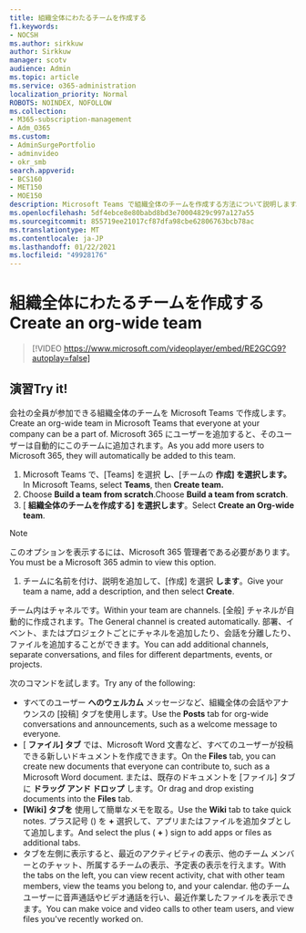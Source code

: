 ```yaml
---
title: 組織全体にわたるチームを作成する
f1.keywords:
- NOCSH
ms.author: sirkkuw
author: Sirkkuw
manager: scotv
audience: Admin
ms.topic: article
ms.service: o365-administration
localization_priority: Normal
ROBOTS: NOINDEX, NOFOLLOW
ms.collection:
- M365-subscription-management
- Adm_O365
ms.custom:
- AdminSurgePortfolio
- adminvideo
- okr_smb
search.appverid:
- BCS160
- MET150
- MOE150
description: Microsoft Teams で組織全体のチームを作成する方法について説明します。
ms.openlocfilehash: 5df4ebce8e80babd8bd3e70004829c997a127a55
ms.sourcegitcommit: 855719ee21017cf87dfa98cbe62806763bcb78ac
ms.translationtype: MT
ms.contentlocale: ja-JP
ms.lasthandoff: 01/22/2021
ms.locfileid: "49928176"
---
```

# <a name="create-an-org-wide-team"></a><span data-ttu-id="1f427-103">組織全体にわたるチームを作成する</span><span class="sxs-lookup"><span data-stu-id="1f427-103">Create an org-wide team</span></span>

> [!VIDEO https://www.microsoft.com/videoplayer/embed/RE2GCG9?autoplay=false]

## <a name="try-it"></a><span data-ttu-id="1f427-104">演習</span><span class="sxs-lookup"><span data-stu-id="1f427-104">Try it!</span></span>

<span data-ttu-id="1f427-105">会社の全員が参加できる組織全体のチームを Microsoft Teams で作成します。</span><span class="sxs-lookup"><span data-stu-id="1f427-105">Create an org-wide team in Microsoft Teams that everyone at your company can be a part of.</span></span> <span data-ttu-id="1f427-106">Microsoft 365 にユーザーを追加すると、そのユーザーは自動的にこのチームに追加されます。</span><span class="sxs-lookup"><span data-stu-id="1f427-106">As you add more users to Microsoft 365, they will automatically be added to this team.</span></span>

1. <span data-ttu-id="1f427-107">Microsoft Teams で、[Teams] を選択  **し**、[チームの **作成] を選択します。**</span><span class="sxs-lookup"><span data-stu-id="1f427-107">In Microsoft Teams, select  **Teams**, then **Create team.**</span></span>
2. <span data-ttu-id="1f427-108">Choose  **Build a team from scratch**.</span><span class="sxs-lookup"><span data-stu-id="1f427-108">Choose  **Build a team from scratch**.</span></span>
3. <span data-ttu-id="1f427-109">[  **組織全体のチームを作成する] を選択します**。</span><span class="sxs-lookup"><span data-stu-id="1f427-109">Select  **Create an Org-wide team**.</span></span>

> [!NOTE]
> <span data-ttu-id="1f427-110">このオプションを表示するには、Microsoft 365 管理者である必要があります。</span><span class="sxs-lookup"><span data-stu-id="1f427-110">You must be a Microsoft 365 admin to view this option.</span></span>

1. <span data-ttu-id="1f427-111">チームに名前を付け、説明を追加して、[作成] を選択  **します**。</span><span class="sxs-lookup"><span data-stu-id="1f427-111">Give your team a name, add a description, and then select  **Create**.</span></span>

<span data-ttu-id="1f427-112">チーム内はチャネルです。</span><span class="sxs-lookup"><span data-stu-id="1f427-112">Within your team are channels.</span></span> <span data-ttu-id="1f427-113">[全般] チャネルが自動的に作成されます。</span><span class="sxs-lookup"><span data-stu-id="1f427-113">The General channel is created automatically.</span></span> <span data-ttu-id="1f427-114">部署、イベント、またはプロジェクトごとにチャネルを追加したり、会話を分離したり、ファイルを追加することができます。</span><span class="sxs-lookup"><span data-stu-id="1f427-114">You can add additional channels, separate conversations, and files for different departments, events, or projects.</span></span>

<span data-ttu-id="1f427-115">次のコマンドを試します。</span><span class="sxs-lookup"><span data-stu-id="1f427-115">Try any of the following:</span></span>

- <span data-ttu-id="1f427-116">すべてのユーザー  **へのウェルカム** メッセージなど、組織全体の会話やアナウンスの [投稿] タブを使用します。</span><span class="sxs-lookup"><span data-stu-id="1f427-116">Use the  **Posts** tab for org-wide conversations and announcements, such as a welcome message to everyone.</span></span>
- <span data-ttu-id="1f427-117">[  **ファイル] タブ** では、Microsoft Word 文書など、すべてのユーザーが投稿できる新しいドキュメントを作成できます。</span><span class="sxs-lookup"><span data-stu-id="1f427-117">On the  **Files** tab, you can create new documents that everyone can contribute to, such as a Microsoft Word document.</span></span> <span data-ttu-id="1f427-118">または、既存のドキュメントを [ファイル] タブに  **ドラッグ アンド ドロップ** します。</span><span class="sxs-lookup"><span data-stu-id="1f427-118">Or drag and drop existing documents into the  **Files** tab.</span></span>
- <span data-ttu-id="1f427-119">**[Wiki] タブを** 使用して簡単なメモを取る。</span><span class="sxs-lookup"><span data-stu-id="1f427-119">Use the  **Wiki** tab to take quick notes.</span></span> <span data-ttu-id="1f427-120">プラス記号 () を **+** 選択して、アプリまたはファイルを追加タブとして追加します。</span><span class="sxs-lookup"><span data-stu-id="1f427-120">And select the plus ( **+** ) sign to add apps or files as additional tabs.</span></span>
- <span data-ttu-id="1f427-121">タブを左側に表示すると、最近のアクティビティの表示、他のチーム メンバーとのチャット、所属するチームの表示、予定表の表示を行えます。</span><span class="sxs-lookup"><span data-stu-id="1f427-121">With the tabs on the left, you can view recent activity, chat with other team members, view the teams you belong to, and your calendar.</span></span> <span data-ttu-id="1f427-122">他のチーム ユーザーに音声通話やビデオ通話を行い、最近作業したファイルを表示できます。</span><span class="sxs-lookup"><span data-stu-id="1f427-122">You can make voice and video calls to other team users, and view files you've recently worked on.</span></span>